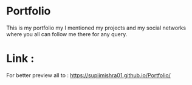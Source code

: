 # Portfolio

This is my portfolio my I mentioned my projects and my social networks where you all can follow me there for any query.

# Link :

For better preview all to : https://supiimishra01.github.io/Portfolio/
